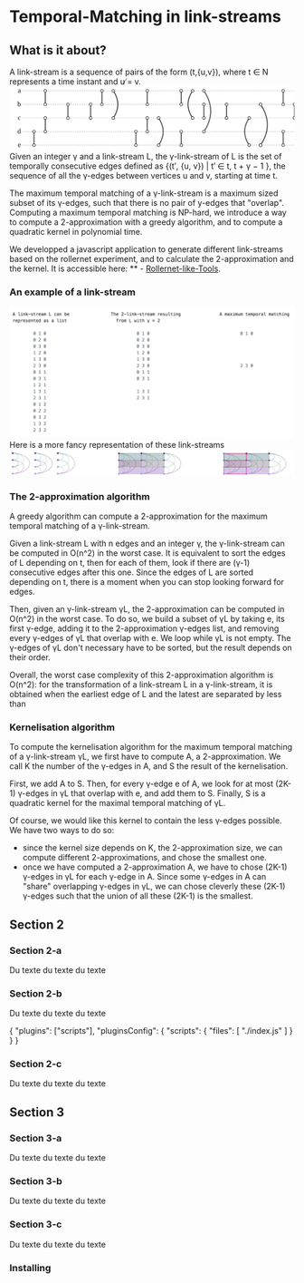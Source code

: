# Temporal-Matching in link-streams

## What is it about?
A link-stream is a sequence of pairs of the form (t,{u,v}), where t ∈ N represents a time instant and u ̸= v.
![alt complex-networks-example](./complex-networks-example.svg)
Given an integer γ and a link-stream L, the γ-link-stream of L is the set of temporally consecutive edges defined as {(t′, {u, v}) | t′ ∈  t, t + γ − 1 }, the sequence of all the γ-edges between vertices u and v, starting at time t.

The maximum temporal matching of a γ-link-stream is a maximum sized subset of its γ-edges, such that there is no pair of y-edges that "overlap".
Computing a maximum temporal matching is NP-hard, we introduce a way to compute a 2-approximation with a greedy algorithm, and to compute a quadratic kernel in polynomial time.

We developped a javascript application to generate different link-streams based on the rollernet experiment, and to calculate the 2-approximation and the kernel. It is accessible here: ** - [Rollernet-like-Tools](https://antoinedimitriroux.github.io/).

### An example of a link-stream
![alt simple-link-stream-example-txt](/simple-link-stream-example.png)
Here is a more fancy representation of these link-streams
![alt simple-link-stream-example-img](/simple-link-stream-horizontal-image.png)

### The 2-approximation algorithm
A greedy algorithm can compute a 2-approximation for the maximum temporal matching of a γ-link-stream.

Given a link-stream L with n edges and an integer γ, the γ-link-stream can be computed in O(n^2) in the worst case.
It is equivalent to sort the edges of L depending on t, then for each of them, look if there are (γ-1) consecutive edges after this one. Since the edges of L are sorted depending on t, there is a moment when you can stop looking forward for edges.

Then, given an γ-link-stream γL, the 2-approximation can be computed in O(n^2) in the worst case.
To do so, we build a subset of γL by taking e, its first γ-edge, adding it to the 2-approximation γ-edges list, and removing every γ-edges of γL that overlap with e. We loop while γL is not empty. The γ-edges of γL don't necessary have to be sorted, but the result depends on their order.

Overall, the worst case complexity of this 2-approximation algorithm is O(n^2): for the transformation of a link-stream L in a γ-link-stream, it is obtained when the earliest edge of L and the latest are separated by less than 

### Kernelisation algorithm
To compute the kernelisation algorithm for the maximum temporal matching of a γ-link-stream γL, we first have to compute A, a 2-approximation. We call K the number of the γ-edges in A, and S the result of the kernelisation.

First, we add A to S. Then, for every γ-edge e of A, we look for at most (2K-1) γ-edges in γL that overlap with e, and add them to S. Finally, S is a quadratic kernel for the maximal temporal matching of γL.

Of course, we would like this kernel to contain the less γ-edges possible.
We have two ways to do so:
-   since the kernel size depends on K, the 2-approximation size, we can compute different 2-approximations, and chose the smallest one.
-   once we have computed a 2-approximation A, we have to chose (2K-1) γ-edges in γL for each γ-edge in A. Since some γ-edges in A can "share" overlapping γ-edges in γL, we can chose cleverly these (2K-1) γ-edges such that the union of all these (2K-1) is the smallest.


## Section 2

### Section 2-a

Du texte du texte du texte

### Section 2-b

Du texte du texte du texte

{
    "plugins": ["scripts"],
    "pluginsConfig": {
        "scripts": {
            "files": [
                "./index.js"
            ]
        }
    }
}

### Section 2-c

Du texte du texte du texte

## Section 3

### Section 3-a

Du texte du texte du texte

### Section 3-b

Du texte du texte du texte

### Section 3-c

Du texte du texte du texte

### Installing

